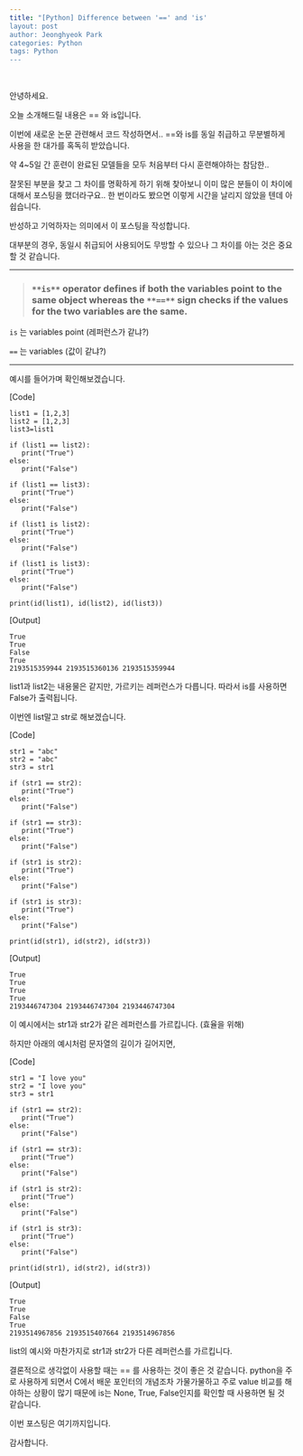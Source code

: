 ```yaml
---
title: "﻿﻿﻿[Python] ﻿﻿Difference between '==' and 'is'
layout: post
author: Jeonghyeok Park
categories: Python
tags: Python
---
```


﻿

안녕하세요.



오늘 소개해드릴 내용은 == 와 is입니다. 



이번에 새로운 논문 관련해서 코드 작성하면서.. ==와 is를 동일 취급하고 무분별하게 사용을 한 대가를 혹독히 받았습니다. 

약 4~5일 간 훈련이 완료된 모델들을 모두 처음부터 다시 훈련해야하는 참담한.. 



잘못된 부분을 찾고 그 차이를 명확하게 하기 위해 찾아보니 이미 많은 분들이 이 차이에 대해서 포스팅을 했더라구요.. 한 번이라도 봤으면 이렇게 시간을 날리지 않았을 텐데 아쉽습니다.



반성하고 기억하자는 의미에서 이 포스팅을 작성합니다.



대부분의 경우, 동일시 취급되어 사용되어도 무방할 수 있으나 그 차이를 아는 것은 중요할 것 같습니다.

------



> ### ﻿﻿`**is**` operator defines if both the variables point to the same object whereas the `**==**` sign checks if the values for the two variables are the same.﻿
>

`is` 는 variables point (레퍼런스가 같냐?)

`==` 는 variables (값이 같냐?)



---

예시를 들어가며 확인해보겠습니다.



[Code]

```
list1 = [1,2,3] 
list2 = [1,2,3] 
list3=list1 
  
if (list1 == list2): 
   print("True") 
else: 
   print("False") 

if (list1 == list3): 
   print("True") 
else: 
   print("False") 
  
if (list1 is list2): 
   print("True") 
else: 
   print("False") 
  
if (list1 is list3): 
   print("True") 
else:     
   print("False")

print(id(list1), id(list2), id(list3))
```

[Output]

```
True
True
False
True
2193515359944 2193515360136 2193515359944
```

list1과 list2는 내용물은 같지만, 가르키는 레퍼런스가 다릅니다. 따라서 is를 사용하면 False가 출력됩니다.



이번엔 list말고 str로 해보겠습니다.

[Code]

```
str1 = "abc"
str2 = "abc"
str3 = str1

if (str1 == str2): 
   print("True") 
else: 
   print("False") 

if (str1 == str3): 
   print("True") 
else: 
   print("False") 
  
if (str1 is str2): 
   print("True") 
else: 
   print("False") 
  
if (str1 is str3): 
   print("True") 
else:     
   print("False")

print(id(str1), id(str2), id(str3))
```

[Output]

```
True
True
True
True
2193446747304 2193446747304 2193446747304
```

이 예시에서는 str1과 str2가 같은 레퍼런스를 가르킵니다. (효율을 위해)



하지만 아래의 예시처럼 문자열의 길이가 길어지면, 

[Code]

```
str1 = "I love you"
str2 = "I love you"
str3 = str1

if (str1 == str2): 
   print("True") 
else: 
   print("False") 

if (str1 == str3): 
   print("True") 
else: 
   print("False") 
  
if (str1 is str2): 
   print("True") 
else: 
   print("False") 
  
if (str1 is str3): 
   print("True") 
else:     
   print("False")

print(id(str1), id(str2), id(str3))
```

[Output]

```
True
True
False
True
2193514967856 2193515407664 2193514967856
```

list의 예시와 마찬가지로 str1과 str2가 다른 레퍼런스를 가르킵니다.



결론적으로 생각없이 사용할 때는 == 를 사용하는 것이 좋은 것 같습니다. python을 주로 사용하게 되면서 C에서 배운 포인터의  개념조차 가물가물하고 주로 value 비교를 해야하는 상황이 많기 때문에 is는 None, True, False인지를 확인할 때  사용하면 될 것 같습니다.



이번 포스팅은 여기까지입니다.



감사합니다.